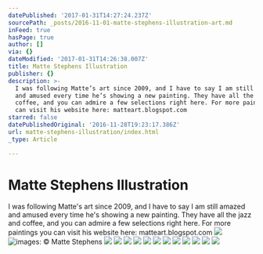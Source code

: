 ```yaml
---
datePublished: '2017-01-31T14:27:24.237Z'
sourcePath: _posts/2016-11-01-matte-stephens-illustration-art.md
inFeed: true
hasPage: true
author: []
via: {}
dateModified: '2017-01-31T14:26:38.007Z'
title: Matte Stephens Illustration
publisher: {}
description: >-
  I was following Matte’s art since 2009, and I have to say I am still amazed
  and amused every time he’s showing a new painting. They have all the jazz and
  coffee, and you can admire a few selections right here. For more paintings you
  can visit his website here: matteart.blogspot.com
starred: false
datePublishedOriginal: '2016-11-28T19:23:17.386Z'
url: matte-stephens-illustration/index.html
_type: Article

---
```

# Matte Stephens Illustration

I was following Matte's art since 2009, and I have to say I am still amazed and amused every time he's showing a new painting. They have all the jazz and coffee, and you can admire a few selections right here. For more paintings you can visit his website here: matteart.blogspot.com
![](https://the-grid-user-content.s3-us-west-2.amazonaws.com/bd54468e-8b35-472f-84f7-4f137ace1a3b.jpg)
![images: © Matte Stephens](https://the-grid-user-content.s3-us-west-2.amazonaws.com/be93c51a-b03a-4064-a048-2af94137e39c.jpg)
![](https://the-grid-user-content.s3-us-west-2.amazonaws.com/1766caf6-b82d-42c2-a3a6-84d5ea865190.jpg)
![](https://the-grid-user-content.s3-us-west-2.amazonaws.com/ebedffda-d3a3-4e28-b4a3-bb4a06461915.jpg)
![](https://the-grid-user-content.s3-us-west-2.amazonaws.com/d74645de-86e0-4914-a94f-96c6191901b6.jpg)
![](https://the-grid-user-content.s3-us-west-2.amazonaws.com/817861b2-a2ca-4dff-a55c-36749664c215.jpg)
![](https://the-grid-user-content.s3-us-west-2.amazonaws.com/ba422050-5ea2-487e-b128-f84a561c3bde.jpg)
![](https://the-grid-user-content.s3-us-west-2.amazonaws.com/08c5a01c-fcac-4d63-8231-8b5af62530fc.jpg)
![](https://the-grid-user-content.s3-us-west-2.amazonaws.com/b33c0073-97a8-4a5e-ba5a-74199d898182.jpg)
![](https://the-grid-user-content.s3-us-west-2.amazonaws.com/b9eb1370-b7e5-472d-8928-a1fbc86bd940.jpg)
![](https://the-grid-user-content.s3-us-west-2.amazonaws.com/095cb53a-0dc7-4a83-b451-dd06f65190eb.jpg)
![](https://the-grid-user-content.s3-us-west-2.amazonaws.com/0424e9f7-e72b-4aab-95f5-ead52597a50f.jpg)
![](https://the-grid-user-content.s3-us-west-2.amazonaws.com/a45c9221-665b-4bf7-92a6-ae88ceaf04e5.jpg)
![](https://the-grid-user-content.s3-us-west-2.amazonaws.com/68fff1ce-ca46-4643-9923-587e0769253e.jpg)